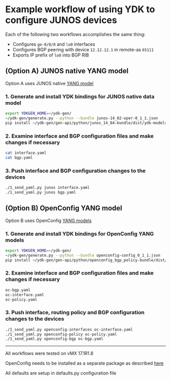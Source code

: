 # Example workflow of using YDK to configure JUNOS devices

Each of the following two workflows accomplishes the same thing:

* Configures `ge-0/0/0` and `lo0` interfaces
* Configures BGP peering with device `12.12.12.1` in remote-as `65111`
* Exports IP prefix of `lo0` into BGP RIB

## (Option A) JUNOS native YANG model

Option A uses JUNOS native [YANG model](https://github.com/Juniper/yang)
### 1. Generate and install YDK bindings for JUNOS native data model

```bash
export YDKGEN_HOME=~/ydk-gen/
~/ydk-gen/generate.py --python --bundle junos-14_02-oper-0_1_1.json
pip install ~/ydk-gen/gen-api/python/junos_14_04-bundle/dist/ydk-models-junos_14_04-0.1.0.tar.gz
```

### 2. Examine interface and BGP configuration files and make changes if necessary

```bash
cat interface.yaml
cat bgp.yaml
```

### 3. Push interface and BGP configuration changes to the devices

```bash
./1_send_yaml.py junos interface.yaml
./1_send_yaml.py junos bgp.yaml
```

## (Option B) OpenConfig YANG model

Option B uses OpenConfig [YANG models](https://github.com/openconfig/public)

### 1. Generate and install YDK bindings for OpenConfig YANG models

```bash
export YDKGEN_HOME=~/ydk-gen/
~/ydk-gen/generate.py --python --bundle openconfig-config_0_1_1.json
pip install ~/ydk-gen/gen-api/python/openconfig_bgp_policy-bundle/dist/ydk-models-openconfig_bgp_policy-0.1.1.tar.gz
```

### 2. Examine interface and BGP configuration files and make changes if necessary

```bash
oc-bgp.yaml
oc-interface.yaml
oc-policy.yaml
```

### 3. Push interface, routing policy and BGP configuration changes to the devices

```bash
./1_send_yaml.py openconfig-interfaces oc-interface.yaml
./1_send_yaml.py openconfig-policy oc-policy.yaml
./1_send_yaml.py openconfig-bgp oc-bgp.yaml
```

---

All workflows were tested on vMX 17.1R1.8

OpenConfig needs to be installed as a separate package as described [here](https://www.juniper.net/documentation/en_US/junos/topics/task/installation/openconfig-installing.html)

All defaults are setup in defaults.py configuration file
